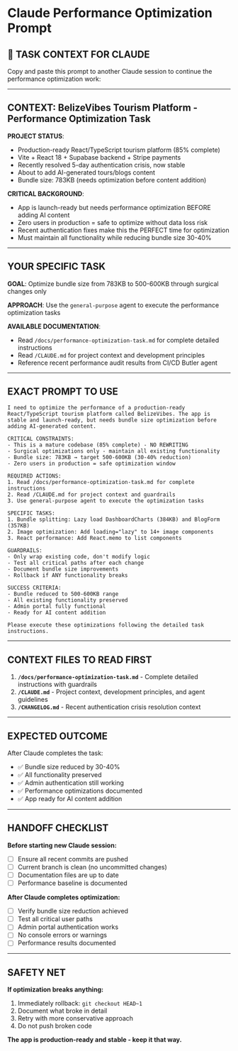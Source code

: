 # Claude Performance Optimization Prompt

## 🎯 TASK CONTEXT FOR CLAUDE

Copy and paste this prompt to another Claude session to continue the performance optimization work:

---

## **CONTEXT**: BelizeVibes Tourism Platform - Performance Optimization Task

**PROJECT STATUS**: 
- Production-ready React/TypeScript tourism platform (85% complete)
- Vite + React 18 + Supabase backend + Stripe payments
- Recently resolved 5-day authentication crisis, now stable
- About to add AI-generated tours/blogs content
- Bundle size: 783KB (needs optimization before content addition)

**CRITICAL BACKGROUND**:
- App is launch-ready but needs performance optimization BEFORE adding AI content
- Zero users in production = safe to optimize without data loss risk
- Recent authentication fixes make this the PERFECT time for optimization
- Must maintain all functionality while reducing bundle size 30-40%

---

## **YOUR SPECIFIC TASK**

**GOAL**: Optimize bundle size from 783KB to 500-600KB through surgical changes only

**APPROACH**: Use the `general-purpose` agent to execute the performance optimization tasks

**AVAILABLE DOCUMENTATION**:
- Read `/docs/performance-optimization-task.md` for complete detailed instructions
- Read `/CLAUDE.md` for project context and development principles
- Reference recent performance audit results from CI/CD Butler agent

---

## **EXACT PROMPT TO USE**

```
I need to optimize the performance of a production-ready React/TypeScript tourism platform called BelizeVibes. The app is stable and launch-ready, but needs bundle size optimization before adding AI-generated content.

CRITICAL CONSTRAINTS:
- This is a mature codebase (85% complete) - NO REWRITING
- Surgical optimizations only - maintain all existing functionality  
- Bundle size: 783KB → target 500-600KB (30-40% reduction)
- Zero users in production = safe optimization window

REQUIRED ACTIONS:
1. Read /docs/performance-optimization-task.md for complete instructions
2. Read /CLAUDE.md for project context and guardrails
3. Use general-purpose agent to execute the optimization tasks

SPECIFIC TASKS:
1. Bundle splitting: Lazy load DashboardCharts (384KB) and BlogForm (357KB) 
2. Image optimization: Add loading="lazy" to 14+ image components
3. React performance: Add React.memo to list components

GUARDRAILS:
- Only wrap existing code, don't modify logic
- Test all critical paths after each change
- Document bundle size improvements
- Rollback if ANY functionality breaks

SUCCESS CRITERIA:
- Bundle reduced to 500-600KB range
- All existing functionality preserved
- Admin portal fully functional
- Ready for AI content addition

Please execute these optimizations following the detailed task instructions.
```

---

## **CONTEXT FILES TO READ FIRST**

1. **`/docs/performance-optimization-task.md`** - Complete detailed instructions with guardrails
2. **`/CLAUDE.md`** - Project context, development principles, and agent guidelines  
3. **`/CHANGELOG.md`** - Recent authentication crisis resolution context

---

## **EXPECTED OUTCOME**

After Claude completes the task:
- ✅ Bundle size reduced by 30-40%
- ✅ All functionality preserved
- ✅ Admin authentication still working
- ✅ Performance optimizations documented
- ✅ App ready for AI content addition

---

## **HANDOFF CHECKLIST**

**Before starting new Claude session:**
- [ ] Ensure all recent commits are pushed
- [ ] Current branch is clean (no uncommitted changes)
- [ ] Documentation files are up to date
- [ ] Performance baseline is documented

**After Claude completes optimization:**
- [ ] Verify bundle size reduction achieved
- [ ] Test all critical user paths
- [ ] Admin portal authentication works
- [ ] No console errors or warnings
- [ ] Performance results documented

---

## **SAFETY NET**

**If optimization breaks anything:**
1. Immediately rollback: `git checkout HEAD~1`
2. Document what broke in detail
3. Retry with more conservative approach
4. Do not push broken code

**The app is production-ready and stable - keep it that way.**